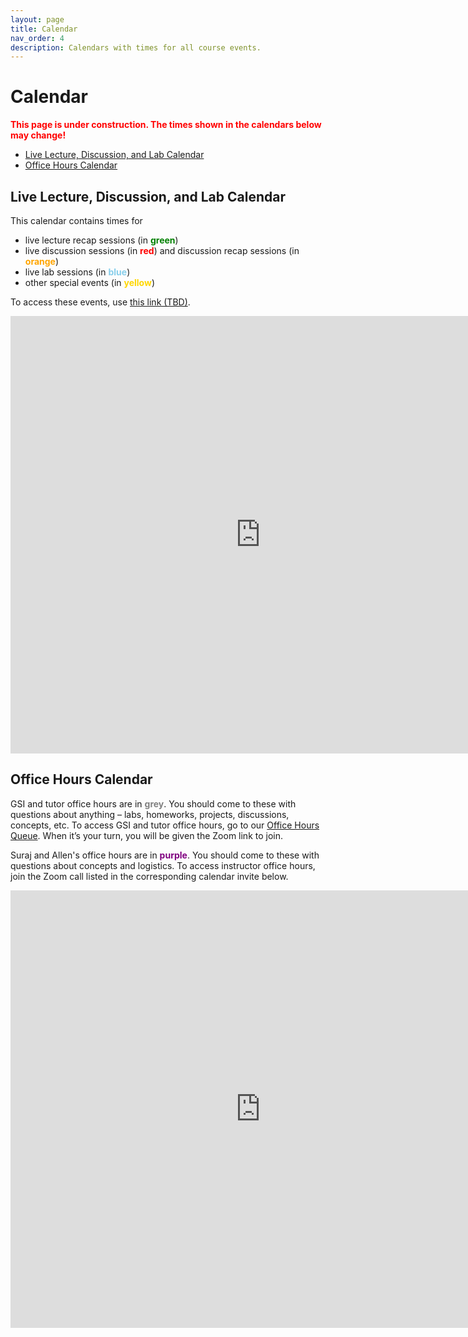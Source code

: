 ```yaml
---
layout: page
title: Calendar
nav_order: 4
description: Calendars with times for all course events.
---
```


# Calendar

<span style="color:red">**This page is under construction. The times shown in the calendars below may change!**</span>


- [Live Lecture, Discussion, and Lab Calendar](#ldlc)
- [Office Hours Calendar](#ohc)


<a name='ldlc'></a>

## Live Lecture, Discussion, and Lab Calendar

This calendar contains times for 
- live lecture recap sessions (in <span style="color:Green">**green**</span>)
- live discussion sessions (in <span style="color:Red">**red**</span>) and discussion recap sessions (in <span style="color:Orange">**orange**</span>)
- live lab sessions (in <span style="color:SkyBlue">**blue**</span>)
- other special events (in <span style="color:Gold">**yellow**</span>)

To access these events, use [this link (TBD)](#).


<iframe src="https://calendar.google.com/calendar/b/1/embed?height=700&amp;wkst=1&amp;bgcolor=%23ffffff&amp;ctz=America%2FLos_Angeles&amp;src=YmVya2VsZXkuZWR1XzE2bjNwdGE3M3EzNWVrMnVhMWZlbGRsbGZvQGdyb3VwLmNhbGVuZGFyLmdvb2dsZS5jb20&amp;src=YmVya2VsZXkuZWR1XzE0ZGYwbTJqZzkycDdiODdxYmhpMGplczA4QGdyb3VwLmNhbGVuZGFyLmdvb2dsZS5jb20&amp;src=YmVya2VsZXkuZWR1X2FldWRuOWdvcWE3aGR0bTA4M2J1ZnFxbWpnQGdyb3VwLmNhbGVuZGFyLmdvb2dsZS5jb20&amp;src=YmVya2VsZXkuZWR1XzNvcDIxbTBicXJqYTI4MW8wM282aWlkYWVrQGdyb3VwLmNhbGVuZGFyLmdvb2dsZS5jb20&amp;src=YmVya2VsZXkuZWR1X2o0NmNoN2FxcmF2aWMzcXZrODRtanBwanVzQGdyb3VwLmNhbGVuZGFyLmdvb2dsZS5jb20&amp;color=%23F09300&amp;color=%23D50000&amp;color=%237986CB&amp;color=%230B8043&amp;color=%23F6BF26&amp;mode=WEEK&amp;showTitle=0&amp;showDate=1&amp;showPrint=1&amp;showTabs=1" style="border-width:0" width="800" height="700" frameborder="0" scrolling="no"></iframe>

<br>

<a name='ohc'></a>

## Office Hours Calendar

GSI and tutor office hours are in <span style="color:Gray">**grey**</span>. You should come to these with questions about anything – labs, homeworks, projects, discussions, concepts, etc. To access GSI and tutor office hours, go to our [Office Hours Queue](http://oh.ds100.org). When it’s your turn, you will be given the Zoom link to join.

Suraj and Allen's office hours are in <span style="color:Purple">**purple**</span>. You should come to these with questions about concepts and logistics. To access instructor office hours, join the Zoom call listed in the corresponding calendar invite below.

<!--<iframe src="https://calendar.google.com/calendar/embed?height=550&amp;wkst=1&amp;bgcolor=%23ffffff&amp;ctz=America%2FLos_Angeles&amp;mode=WEEK&amp;title=%20&amp;src=YmVya2VsZXkuZWR1XzFxOG1tNGxzaTRhdHZyYWlrdDZya2dsYzhnQGdyb3VwLmNhbGVuZGFyLmdvb2dsZS5jb20&amp;src=YmVya2VsZXkuZWR1X2IyNDhyYmRsbHJ1cTY4ZjI2cWwyMTlyMTBjQGdyb3VwLmNhbGVuZGFyLmdvb2dsZS5jb20&amp;src=YmVya2VsZXkuZWR1X29odmVpZG1qdWJuaTdnOWdoNmNvOGE2NGYwQGdyb3VwLmNhbGVuZGFyLmdvb2dsZS5jb20&amp;color=%233366CC&amp;color=%23329262&amp;color=%239D7000" style="border-width:0" width="750" height="550" frameborder="0" scrolling="no"></iframe>-->

<iframe src="https://calendar.google.com/calendar/b/1/embed?height=700&amp;wkst=1&amp;bgcolor=%23ffffff&amp;ctz=America%2FLos_Angeles&amp;src=YmVya2VsZXkuZWR1XzNxZWNqdmsyOHFsb291MHN2b2JoMDNkbzY0QGdyb3VwLmNhbGVuZGFyLmdvb2dsZS5jb20&amp;src=YmVya2VsZXkuZWR1X3MwZmNvcG03Y3NwdDhvNG1zdTUxc3Y4dTdjQGdyb3VwLmNhbGVuZGFyLmdvb2dsZS5jb20&amp;color=%233F51B5&amp;color=%23616161&amp;mode=WEEK&amp;showTitle=0" style="border-width:0" width="800" height="700" frameborder="0" scrolling="no"></iframe>